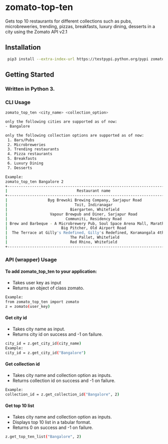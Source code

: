 # zomato-top-ten
Gets top 10 restaurants for different collections such as pubs, microbreweries, trending, pizzas, breakfasts, luxury dining, desserts in a city using the Zomato API v2.1

## Installation

```bash
 pip3 install --extra-index-url https://testpypi.python.org/pypi zomato_top_ten==1.0.1
```

## Getting Started
### Written in Python 3.

### CLI Usage
```bash
zomato_top_ten <city_name> <collection_option>

only the following cities are supported as of now:
- Bangalore

only the following collection options are supported as of now:
 1. Bars/Pubs
 2. Microbreweries
 3. Trending restaurants
 4. Pizza restaurants
 5. Breakfasts
 6. Luxury Dining
 7. Desserts

Example:
zomato_top_ten Bangalore 2
+-----------------------------------------------------------------------------+--------+-------+
|                               Restaurant name                               | Rating | Votes |
+-----------------------------------------------------------------------------+--------+-------+
|                  Byg Brewski Brewing Company, Sarjapur Road                 |  4.9   | 16686 |
|                              Toit, Indiranagar                              |  4.7   | 15075 |
|                            Biergarten, Whitefield                           |  4.7   |  6995 |
|                   Vapour Brewpub and Diner, Sarjapur Road                   |  4.6   |  2811 |
|                          Communiti, Residency Road                          |  4.6   |  4003 |
| Brew and Barbeque - A Microbrewery Pub, Soul Space Arena Mall, Marathahalli |  4.6   |  5894 |
|                        Big Pitcher, Old Airport Road                        |  4.6   |  9240 |
|  The Terrace at Gilly's Redefined, Gilly's Redefined, Koramangala 4th Block |  4.5   |  917  |
|                            The Pallet, Whitefield                           |  4.5   |  2668 |
|                            Red Rhino, Whitefield                            |  4.5   |  1961 |
+-----------------------------------------------------------------------------+--------+-------+
```

### API (wrapper) Usage
#### To add zomato_top_ten to your application:
- Takes user key as input
- Returns an object of class zomato.
```bash
Example:
from zomato_top_ten import zomato
z = zomato(user_key)
```
#### Get city id
- Takes city name as input.
- Returns city id on success and -1 on failure.
```bash
city_id = z.get_city_id(city_name)
Example:
city_id = z.get_city_id("Bangalore")
```
#### Get collection id
- Takes city name and collection option as inputs.
- Returns collection id on success and -1 on failure.
```bash
Example:
collection_id = z.get_collection_id("Bangalore", 2)
```
#### Get top 10 list
- Takes city name and collection option as inputs.
- Displays top 10 list in a tabular format.
- Returns 0 on success and -1 on failure.
```bash
z.get_top_ten_list("Bangalore", 2)
```
